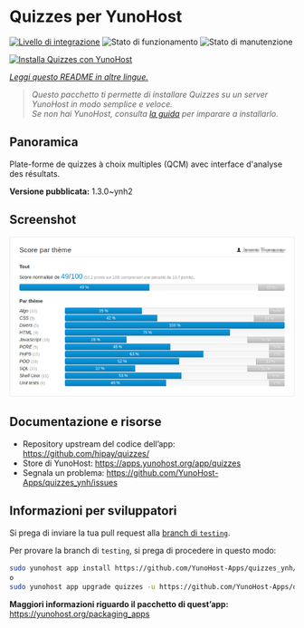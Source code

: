 <!--
N.B.: Questo README è stato automaticamente generato da <https://github.com/YunoHost/apps/tree/master/tools/readme_generator>
NON DEVE essere modificato manualmente.
-->

# Quizzes per YunoHost

[![Livello di integrazione](https://dash.yunohost.org/integration/quizzes.svg)](https://dash.yunohost.org/appci/app/quizzes) ![Stato di funzionamento](https://ci-apps.yunohost.org/ci/badges/quizzes.status.svg) ![Stato di manutenzione](https://ci-apps.yunohost.org/ci/badges/quizzes.maintain.svg)

[![Installa Quizzes con YunoHost](https://install-app.yunohost.org/install-with-yunohost.svg)](https://install-app.yunohost.org/?app=quizzes)

*[Leggi questo README in altre lingue.](./ALL_README.md)*

> *Questo pacchetto ti permette di installare Quizzes su un server YunoHost in modo semplice e veloce.*  
> *Se non hai YunoHost, consulta [la guida](https://yunohost.org/install) per imparare a installarlo.*

## Panoramica

Plate-forme de quizzes à choix multiples (QCM) avec interface d'analyse des résultats.


**Versione pubblicata:** 1.3.0~ynh2

## Screenshot

![Screenshot di Quizzes](./doc/screenshots/score_par_theme.png)

## Documentazione e risorse

- Repository upstream del codice dell’app: <https://github.com/hipay/quizzes/>
- Store di YunoHost: <https://apps.yunohost.org/app/quizzes>
- Segnala un problema: <https://github.com/YunoHost-Apps/quizzes_ynh/issues>

## Informazioni per sviluppatori

Si prega di inviare la tua pull request alla [branch di `testing`](https://github.com/YunoHost-Apps/quizzes_ynh/tree/testing).

Per provare la branch di `testing`, si prega di procedere in questo modo:

```bash
sudo yunohost app install https://github.com/YunoHost-Apps/quizzes_ynh/tree/testing --debug
o
sudo yunohost app upgrade quizzes -u https://github.com/YunoHost-Apps/quizzes_ynh/tree/testing --debug
```

**Maggiori informazioni riguardo il pacchetto di quest’app:** <https://yunohost.org/packaging_apps>
